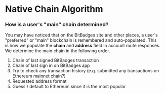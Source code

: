 # Native Chain Algorithm

### How is a user's "main" chain determined?

You may have noticed that on the BitBadges site and other places, a user's "preferred" or "main" blockchain is remembered and auto-populated. This is how we populate the **chain** and **address** field in account route responses. We determine the main chain in the following order.

1. Chain of last signed BitBadges transaction
2. Chain of last sign in on BitBadges app
3. Try to check any transaction history (e.g. submitted any transactions on Ethereum mainnet chain?)
4. Requested address format
5. Guess / default to Ethereum since it is the most popular
